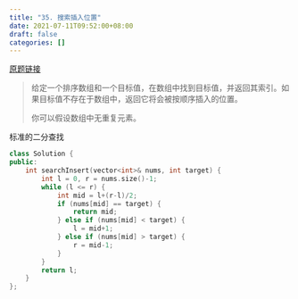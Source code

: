 ```yaml
---
title: "35. 搜索插入位置"
date: 2021-07-11T09:52:00+08:00
draft: false
categories: []
---
```


[原题链接](https://leetcode-cn.com/problems/search-insert-position/)

> 给定一个排序数组和一个目标值，在数组中找到目标值，并返回其索引。如果目标值不存在于数组中，返回它将会被按顺序插入的位置。
> 
> 你可以假设数组中无重复元素。

标准的二分查找

```cpp
class Solution {
public:
    int searchInsert(vector<int>& nums, int target) {
        int l = 0, r = nums.size()-1;
        while (l <= r) {
            int mid = l+(r-l)/2;
            if (nums[mid] == target) {
                return mid;
            } else if (nums[mid] < target) {
                l = mid+1;
            } else if (nums[mid] > target) {
                r = mid-1;
            }
        }
        return l;
    }
};
```

